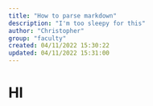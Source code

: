 ```yaml
---
title: "How to parse markdown"
description: "I'm too sleepy for this"
author: "Christopher"
group: "faculty"
created: 04/11/2022 15:30:22
updated: 04/11/2022 15:31:00
---
```


# HI